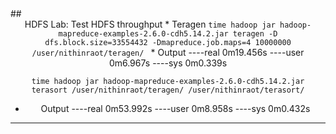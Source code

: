 <div style="page-break-after: always;"></div>
## <center> <a name="Hdfs: Throughput"/> HDFS Lab: Test HDFS throughput
* Teragen
<code>time hadoop jar hadoop-mapreduce-examples-2.6.0-cdh5.14.2.jar teragen -D dfs.block.size=33554432 -Dmapreduce.job.maps=4 10000000 /user/nithinraot/teragen/ </code>
* Output
----real 0m19.456s
----user 0m6.967s
----sys 0m0.339s

<code>time hadoop jar hadoop-mapreduce-examples-2.6.0-cdh5.14.2.jar terasort /user/nithinraot/teragen/ /user/nithinraot/terasort/ </code>
* Output
----real 0m53.992s
----user 0m8.958s
----sys 0m0.432s

---
<div style="page-break-after: always;"></div>